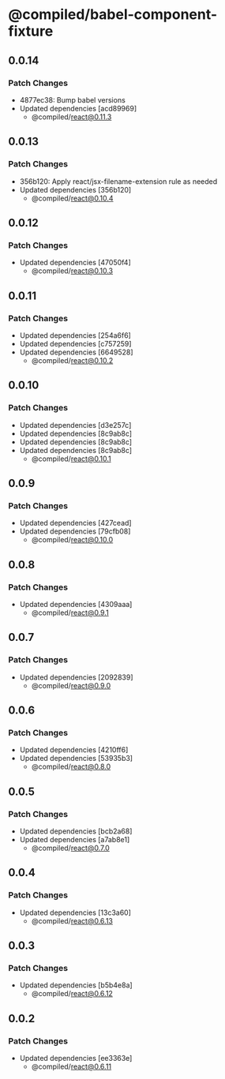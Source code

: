 # @compiled/babel-component-fixture

## 0.0.14

### Patch Changes

- 4877ec38: Bump babel versions
- Updated dependencies [acd89969]
  - @compiled/react@0.11.3

## 0.0.13

### Patch Changes

- 356b120: Apply react/jsx-filename-extension rule as needed
- Updated dependencies [356b120]
  - @compiled/react@0.10.4

## 0.0.12

### Patch Changes

- Updated dependencies [47050f4]
  - @compiled/react@0.10.3

## 0.0.11

### Patch Changes

- Updated dependencies [254a6f6]
- Updated dependencies [c757259]
- Updated dependencies [6649528]
  - @compiled/react@0.10.2

## 0.0.10

### Patch Changes

- Updated dependencies [d3e257c]
- Updated dependencies [8c9ab8c]
- Updated dependencies [8c9ab8c]
- Updated dependencies [8c9ab8c]
  - @compiled/react@0.10.1

## 0.0.9

### Patch Changes

- Updated dependencies [427cead]
- Updated dependencies [79cfb08]
  - @compiled/react@0.10.0

## 0.0.8

### Patch Changes

- Updated dependencies [4309aaa]
  - @compiled/react@0.9.1

## 0.0.7

### Patch Changes

- Updated dependencies [2092839]
  - @compiled/react@0.9.0

## 0.0.6

### Patch Changes

- Updated dependencies [4210ff6]
- Updated dependencies [53935b3]
  - @compiled/react@0.8.0

## 0.0.5

### Patch Changes

- Updated dependencies [bcb2a68]
- Updated dependencies [a7ab8e1]
  - @compiled/react@0.7.0

## 0.0.4

### Patch Changes

- Updated dependencies [13c3a60]
  - @compiled/react@0.6.13

## 0.0.3

### Patch Changes

- Updated dependencies [b5b4e8a]
  - @compiled/react@0.6.12

## 0.0.2

### Patch Changes

- Updated dependencies [ee3363e]
  - @compiled/react@0.6.11
